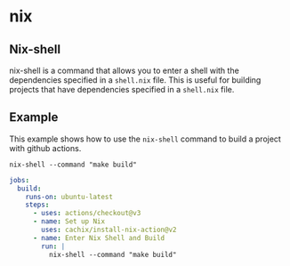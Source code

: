 # nix


## Nix-shell


nix-shell is a command that allows you to enter a shell with the dependencies specified in a `shell.nix` file. This is useful for building projects that have dependencies specified in a `shell.nix` file.


## Example

This example shows how to use the `nix-shell` command to build a project with github actions.

```shell
nix-shell --command "make build"
```


```yaml
jobs:
  build:
    runs-on: ubuntu-latest
    steps:
      - uses: actions/checkout@v3
      - name: Set up Nix
        uses: cachix/install-nix-action@v2
      - name: Enter Nix Shell and Build
        run: |
          nix-shell --command "make build"
```